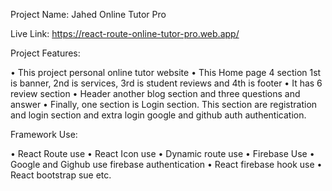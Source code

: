 Project Name: Jahed Online Tutor Pro

Live Link: https://react-route-online-tutor-pro.web.app/

Project Features:

•	This project personal online tutor website 
•	This Home page 4 section 1st is banner, 2nd is services, 3rd is student reviews and 4th is footer 
•	It has 6 review section
•	Header another blog section and three questions and answer 
•	Finally, one section is Login section. This section are registration and login section and extra login google and github auth authentication. 

Framework Use:

•	React Route use 
•	React Icon use
•	Dynamic route use
•	Firebase Use 
•	Google and Gighub use firebase authentication 
•	React firebase hook use 
•	React bootstrap sue etc. 

